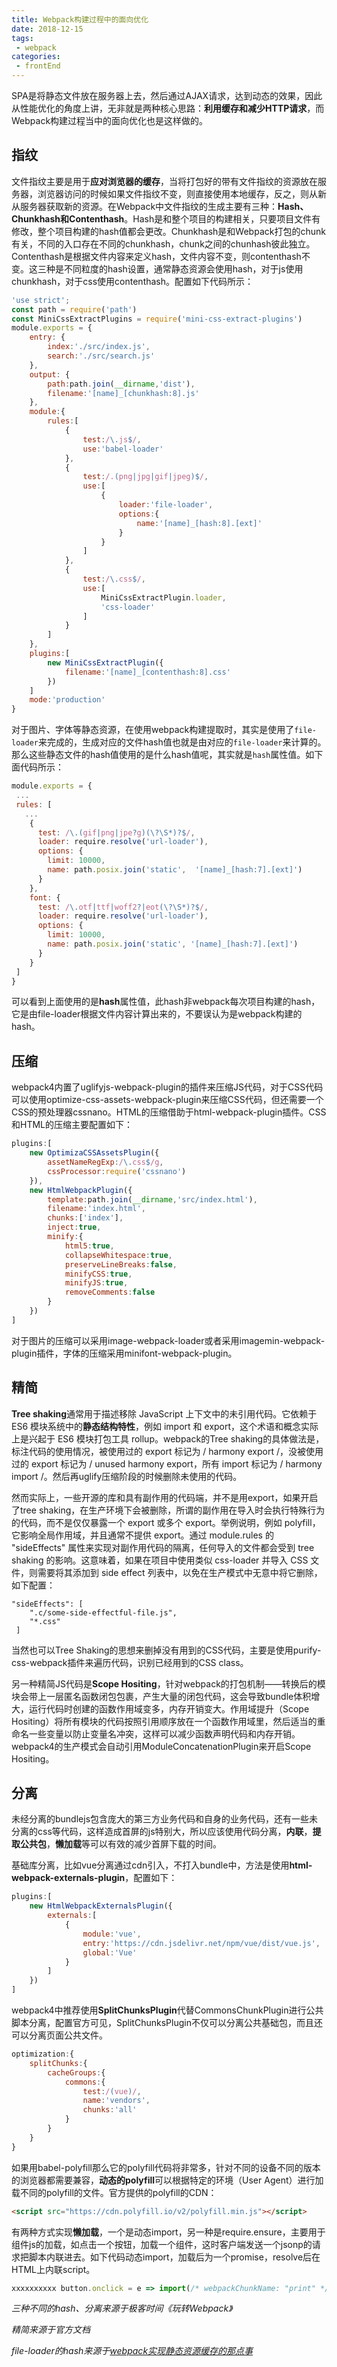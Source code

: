 ```yaml
---
title: Webpack构建过程中的面向优化
date: 2018-12-15
tags:
 - webpack
categories:
 - frontEnd
---
```



SPA是将静态文件放在服务器上去，然后通过AJAX请求，达到动态的效果，因此从性能优化的角度上讲，无非就是两种核心思路：**利用缓存和减少HTTP请求**，而Webpack构建过程当中的面向优化也是这样做的。

## 指纹

文件指纹主要是用于**应对浏览器的缓存**，当将打包好的带有文件指纹的资源放在服务器，浏览器访问的时候如果文件指纹不变，则直接使用本地缓存，反之，则从新从服务器获取新的资源。在Webpack中文件指纹的生成主要有三种：**Hash、Chunkhash和Contenthash**。Hash是和整个项目的构建相关，只要项目文件有修改，整个项目构建的hash值都会更改。Chunkhash是和Webpack打包的chunk有关，不同的入口存在不同的chunkhash，chunk之间的chunhash彼此独立。Contenthash是根据文件内容来定义hash，文件内容不变，则contenthash不变。这三种是不同粒度的hash设置，通常静态资源会使用hash，对于js使用chunkhash，对于css使用contenthash。配置如下代码所示：

```js
'use strict';
const path = require('path')
const MiniCssExtractPlugins = require('mini-css-extract-plugins')
module.exports = {
    entry: {
        index:'./src/index.js',
        search:'./src/search.js'
    },
    output: {
        path:path.join(__dirname,'dist'),
        filename:'[name]_[chunkhash:8].js'
    },
    module:{
        rules:[
            {
                test:/\.js$/,
                use:'babel-loader'
            },
            {
            	test:/.(png|jpg|gif|jpeg)$/,
            	use:[
            		{
            			loader:'file-loader',
            			options:{
            				name:'[name]_[hash:8].[ext]'
            			}
            		}
            	]
            },
            {
                test:/\.css$/,
                use:[
                    MiniCssExtractPlugin.loader,
                    'css-loader'
                ]
            }
        ]
    },
    plugins:[
    	new MiniCssExtractPlugin({
    		filename:'[name]_[contenthash:8].css'
    	})
    ]
    mode:'production'
}
```

对于图片、字体等静态资源，在使用webpack构建提取时，其实是使用了`file-loader`来完成的，生成对应的文件hash值也就是由对应的`file-loader`来计算的。那么这些静态文件的hash值使用的是什么hash值呢，其实就是`hash`属性值。如下面代码所示：

```javascript
module.exports = {
 ...
 rules: [
   ...
    {
      test: /\.(gif|png|jpe?g)(\?\S*)?$/,
      loader: require.resolve('url-loader'),
      options: {
        limit: 10000,
        name: path.posix.join('static',  '[name]_[hash:7].[ext]')
      }
    },
    font: {
      test: /\.otf|ttf|woff2?|eot(\?\S*)?$/,
      loader: require.resolve('url-loader'),
      options: {
        limit: 10000,
        name: path.posix.join('static', '[name]_[hash:7].[ext]')
      }
    }
 ]
}
```

可以看到上面使用的是**hash**属性值，此hash非webpack每次项目构建的hash，它是由file-loader根据文件内容计算出来的，不要误认为是webpack构建的hash。

## 压缩

webpack4内置了uglifyjs-webpack-plugin的插件来压缩JS代码，对于CSS代码可以使用optimize-css-assets-webpack-plugin来压缩CSS代码，但还需要一个CSS的预处理器cssnano。HTML的压缩借助于html-webpack-plugin插件。CSS和HTML的压缩主要配置如下：

```js
plugins:[
	new OptimizaCSSAssetsPlugin({
		assetNameRegExp:/\.css$/g,
		cssProcessor:require('cssnano')
	}),
	new HtmlWebpackPlugin({
		template:path.join(__dirname,'src/index.html'),
		filename:'index.html',
		chunks:['index'],
		inject:true,
		minify:{
			html5:true,
			collapseWhitespace:true,
			preserveLineBreaks:false,
			minifyCSS:true,
			minifyJS:true,
			removeComments:false
		}
	})
]
```

对于图片的压缩可以采用image-webpack-loader或者采用imagemin-webpack-plugin插件，字体的压缩采用minifont-webpack-plugin。

## 精简

**Tree shaking**通常用于描述移除 JavaScript 上下文中的未引用代码。它依赖于 ES6 模块系统中的**静态结构特性**，例如 import 和 export，这个术语和概念实际上是兴起于 ES6 模块打包工具 rollup。webpack的Tree shaking的具体做法是，标注代码的使用情况，被使用过的 export 标记为 / harmony export /，没被使用过的 export 标记为 / unused harmony export，所有 import 标记为 / harmony import /。然后再uglify压缩阶段的时候删除未使用的代码。

然而实际上，一些开源的库和具有副作用的代码端，并不是用export，如果开启了tree shaking，在生产环境下会被删除，所谓的副作用在导入时会执行特殊行为的代码，而不是仅仅暴露一个 export 或多个 export。举例说明，例如 polyfill，它影响全局作用域，并且通常不提供 export。通过 module.rules 的 "sideEffects" 属性来实现对副作用代码的隔离，任何导入的文件都会受到 tree shaking 的影响。这意味着，如果在项目中使用类似 css-loader 并导入 CSS 文件，则需要将其添加到 side effect 列表中，以免在生产模式中无意中将它删除，如下配置：

```
"sideEffects": [
    ".c/some-side-effectful-file.js",
    "*.css"
 ]
```

当然也可以Tree Shaking的思想来删掉没有用到的CSS代码，主要是使用purify-css-webpack插件来遍历代码，识别已经用到的CSS class。

另一种精简JS代码是**Scope Hositing**，针对webpack的打包机制——转换后的模块会带上一层匿名函数闭包包裹，产生大量的闭包代码，这会导致bundle体积增大，运行代码时创建的函数作用域变多，内存开销变大。作用域提升（Scope Hositing）将所有模块的代码按照引用顺序放在一个函数作用域里，然后适当的重命名一些变量以防止变量名冲突，这样可以减少函数声明代码和内存开销。webpack4的生产模式会自动引用ModuleConcatenationPlugin来开启Scope Hositing。

## 分离

未经分离的bundlejs包含庞大的第三方业务代码和自身的业务代码，还有一些未分离的css等代码，这样造成首屏的js特别大，所以应该使用代码分离，**内联**，**提取公共包**，**懒加载**等可以有效的减少首屏下载的时间。

基础库分离，比如vue分离通过cdn引入，不打入bundle中，方法是使用**html-webpack-externals-plugin**，配置如下：

```js
plugins:[
	new HtmlWebpackExternalsPlugin({
		externals:[
			{
				module:'vue',
				entry:'https://cdn.jsdelivr.net/npm/vue/dist/vue.js',
				global:'Vue'
			}
		]
	})
]
```

webpack4中推荐使用**SplitChunksPlugin**代替CommonsChunkPlugin进行公共脚本分离，配置官方可见，SplitChunksPlugin不仅可以分离公共基础包，而且还可以分离页面公共文件。

```js
optimization:{
	splitChunks:{
		cacheGroups:{
			commons:{
				test:/(vue)/,
				name:'vendors',
				chunks:'all'
			}
		}
	}
}
```

如果用babel-polyfill那么它的polyfill代码将非常多，针对不同的设备不同的版本的浏览器都需要兼容，**动态的polyfill**可以根据特定的环境（User Agent）进行加载不同的polyfill的文件。官方提供的polyfill的CDN：

```html
<script src="https://cdn.polyfill.io/v2/polyfill.min.js"></script>
```

有两种方式实现**懒加载**，一个是动态import，另一种是require.ensure，主要用于组件js的加载，如点击一个按钮，加载一个组件，这时客户端发送一个jsonp的请求把脚本内联进去。如下代码动态import，加载后为一个promise，resolve后在HTML上内联script。

```js
xxxxxxxxxx button.onclick = e => import(/* webpackChunkName: "print" */ './print').then(module => {    var print = module.default;    print();});
```

*三种不同的hash、分离来源于极客时间《玩转Webpack》*

*精简来源于官方文档*

*file-loader的hash来源于[webpack实现静态资源缓存的那点事](https://www.cnblogs.com/wonyun/p/8146139.html)*